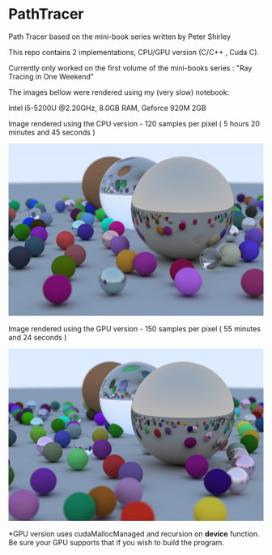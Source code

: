 # PathTracer
Path Tracer based on the mini-book series written by Peter Shirley

This repo contains 2 implementations, CPU/GPU version (C/C++ , Cuda C).

Currently only worked on the first volume of the mini-books series : "Ray Tracing in One Weekend"

The images bellow were rendered using my (very slow) notebook:

Intel i5-5200U @2.20GHz,
8.0GB RAM,
Geforce 920M 2GB

Image rendered using the CPU version - 120 samples per pixel ( 5 hours 20 minutes and 45 seconds )

![Alt text](cpu.png "CPU")

Image rendered using the GPU version - 150 samples per pixel ( 55 minutes and 24 seconds )

![Alt text](gpu.png "CPU")

*GPU version uses cudaMallocManaged and recursion on __device__ function. Be sure your GPU supports that if you wish to build the program.
